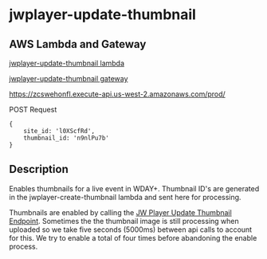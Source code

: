 # jwplayer-update-thumbnail

## AWS Lambda and Gateway

[jwplayer-update-thumbnail lambda](https://us-west-2.console.aws.amazon.com/lambda/home?region=us-west-2#/functions/jwplayer-update-thumbnail?tab=code)

[jwplayer-update-thumbnail gateway](https://us-west-2.console.aws.amazon.com/apigateway/main/apis/zcswehonfl/resources?api=zcswehonfl&region=us-west-2&resourceID=f6fb53ej77:POST)

https://zcswehonfl.execute-api.us-west-2.amazonaws.com/prod/

POST Request

```
{
    site_id: 'l0XScfRd',
    thumbnail_id: 'n9nlPu7b'
}
```

## Description

Enables thumbnails for a live event in WDAY+. Thumbnail ID's are generated in the jwplayer-create-thumbnail lambda and sent here for processing.

Thumbnails are enabled by calling the [JW Player Update Thumbnail Endpoint](https://docs.jwplayer.com/platform/reference/patch_v2-sites-site-id-thumbnails-thumbnail-id). Sometimes the the thumbnail image is still processing when uploaded so we take five seconds (5000ms) between api calls to account for this. We try to enable a total of four times before abandoning the enable process.

